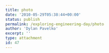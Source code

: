```yaml
---
title: photo
date: '2010-05-29T05:38:44+00:00'
status: publish
permalink: /exploring-engineering-day/photo
author: 'Dylan Pavelko'
excerpt: ''
type: attachment
id: 47
---
```

<!DOCTYPE html PUBLIC "-//W3C//DTD HTML 4.0 Transitional//EN" "http://www.w3.org/TR/REC-html40/loose.dtd">
<?xml encoding="UTF-8">
